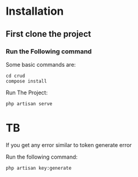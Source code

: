 
# Installation

## First clone the project

### Run the Following command

Some basic commands are:
```
cd crud
compose install
```

Run The Project:
```
php artisan serve
```

# TB

If you get any error similar to token generate error

Run the following command:
```
php artisan key:generate
```